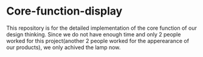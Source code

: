 # Core-function-display

This repository is for the detailed implementation of the core function of our design thinking. Since we do not have enough time and only 2 people worked for this project(another 2 people worked for the apperearance of our products), we only achived the lamp now.
